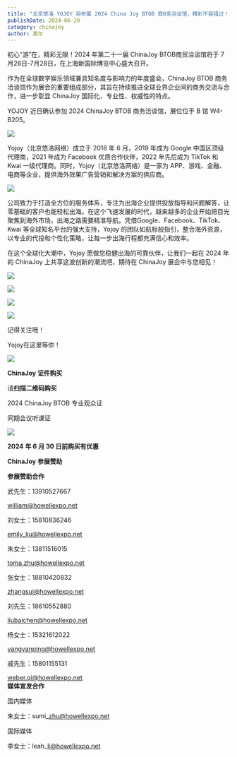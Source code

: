 ```yaml
---
title: "北京悠洛 YOJOY 将参展 2024 China Joy BTOB 商0务洽谈馆，精彩不容错过！"
publishDate: 2024-06-20
category: chinajoy
author: 莱尔
---
```


初心“游”在，精彩无限！2024 年第二十一届 ChinaJoy BTOB商贸洽谈馆将于 7月26日-7月28日，在上海新国际博览中心盛大召开。

作为在全球数字娱乐领域兼具知名度与影响力的年度盛会，ChinaJoy BTOB 商务洽谈馆作为展会的重要组成部分，其旨在持续推进全球业界企业间的商务交流与合作，进一步彰显 ChinaJoy 国际化、专业性、权威性的特点。

YOJOY 近日确认参加 2024 ChinaJoy BTOB 商务洽谈馆，展位位于 B 馆 W4-B205。

![](https://ec-net-1251389766.cos.ap-shanghai.myqcloud.com/wp-content/uploads/2024/06/20240620105558662.png)

Yojoy（北京悠洛网络）成立于 2018 年 6 月，2019 年成为 Google 中国区顶级代理商，2021 年成为 Facebook 优质合作伙伴，2022 年先后成为 TikTok 和 Kwai 一级代理商。同时，Yojoy（北京悠洛网络）是一家为 APP、游戏、金融、电商等企业，提供海外效果广告营销和解决方案的供应商。

![](https://ec-net-1251389766.cos.ap-shanghai.myqcloud.com/wp-content/uploads/2024/06/20240620105600673-909x1024.jpg)

公司致力于打造全方位的服务体系，专注为出海企业提供投放指导和问题解答，让零基础的客户也能轻松出海。在这个飞速发展的时代，越来越多的企业开始把目光聚焦到海外市场，出海之路需要精准导航。凭借Google、Facebook、TikTok、Kwai 等全球知名平台的强大支持，Yojoy 的团队如航标般指引，整合海外资源，以专业的代投和个性化策略，让每一步出海行程都充满信心和效率。

在这个全球化大潮中，Yojoy 愿做您稳健出海的可靠伙伴，让我们一起在 2024 年的 ChinaJoy 上共享这波创新的潮流吧，期待在 ChinaJoy 展会中与您相见！

![](https://ec-net-1251389766.cos.ap-shanghai.myqcloud.com/wp-content/uploads/2024/06/20240620105602634.jpg)

![](https://ec-net-1251389766.cos.ap-shanghai.myqcloud.com/wp-content/uploads/2024/06/20240620105603884-1024x520.png)

![](https://ec-net-1251389766.cos.ap-shanghai.myqcloud.com/wp-content/uploads/2024/06/20240620105605325-1024x511.png)

![](https://ec-net-1251389766.cos.ap-shanghai.myqcloud.com/wp-content/uploads/2024/06/20240620105607453-1024x750.jpg)

记得关注哦！

Yojoy在这里等你！

![](https://ec-net-1251389766.cos.ap-shanghai.myqcloud.com/wp-content/uploads/2024/06/20240620105629497.png)

**ChinaJoy** **证件购买**

  
请**扫描二维码购买**

2024 ChinaJoy BTOB 专业观众证

同期会议听课证

![](https://ec-net-1251389766.cos.ap-shanghai.myqcloud.com/wp-content/uploads/2024/06/20240620105638738.png)

**2024** **年 6 月 30 日前购买有优惠**

**ChinaJoy** **参展赞助**

**参展赞助合作**

武先生：13910527667

[william@howellexpo.net](mailto:william@howellexpo.net)

刘女士：15810836246

[emily\_liu@howellexpo.net](mailto:emily_liu@howellexpo.net)

朱女士：13811516015

[toma.zhu@howellexpo.net](mailto:toma.zhu@howellexpo.net)

张女士：18810420832

[zhangsui@howellexpo.net](mailto:zhangsui@howellexpo.net)

刘先生：18610552880

[liubaichen@howellexpo.net](mailto:liubaichen@howellexpo.net)

杨女士：15321612022

[yangyanping@howellexpo.net](mailto:yangyanping@howellexpo.net)

戚先生：15801155131

weber.qi@howellexpo.net  
**媒体宣发合作**

国内媒体

朱女士：sumi\_zhu@howellexpo.net

国际媒体

李女士：leah\_li@howellexpo.net
